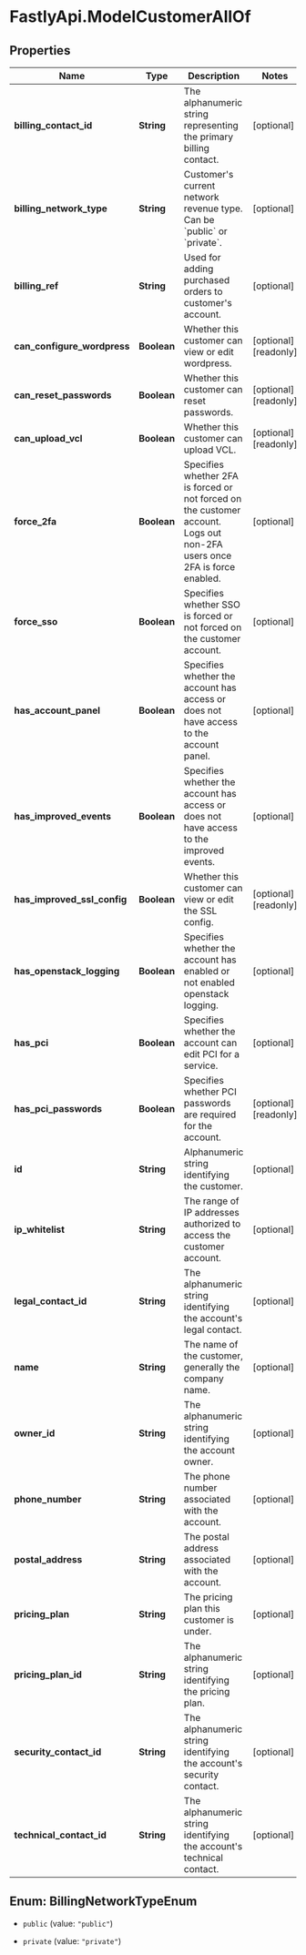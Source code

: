 # FastlyApi.ModelCustomerAllOf

## Properties

Name | Type | Description | Notes
------------ | ------------- | ------------- | -------------
**billing_contact_id** | **String** | The alphanumeric string representing the primary billing contact. | [optional] 
**billing_network_type** | **String** | Customer&#39;s current network revenue type. Can be &#x60;public&#x60; or &#x60;private&#x60;. | [optional] 
**billing_ref** | **String** | Used for adding purchased orders to customer&#39;s account. | [optional] 
**can_configure_wordpress** | **Boolean** | Whether this customer can view or edit wordpress. | [optional] [readonly] 
**can_reset_passwords** | **Boolean** | Whether this customer can reset passwords. | [optional] [readonly] 
**can_upload_vcl** | **Boolean** | Whether this customer can upload VCL. | [optional] [readonly] 
**force_2fa** | **Boolean** | Specifies whether 2FA is forced or not forced on the customer account. Logs out non-2FA users once 2FA is force enabled. | [optional] 
**force_sso** | **Boolean** | Specifies whether SSO is forced or not forced on the customer account. | [optional] 
**has_account_panel** | **Boolean** | Specifies whether the account has access or does not have access to the account panel. | [optional] 
**has_improved_events** | **Boolean** | Specifies whether the account has access or does not have access to the improved events. | [optional] 
**has_improved_ssl_config** | **Boolean** | Whether this customer can view or edit the SSL config. | [optional] [readonly] 
**has_openstack_logging** | **Boolean** | Specifies whether the account has enabled or not enabled openstack logging. | [optional] 
**has_pci** | **Boolean** | Specifies whether the account can edit PCI for a service. | [optional] 
**has_pci_passwords** | **Boolean** | Specifies whether PCI passwords are required for the account. | [optional] [readonly] 
**id** | **String** | Alphanumeric string identifying the customer. | [optional] 
**ip_whitelist** | **String** | The range of IP addresses authorized to access the customer account. | [optional] 
**legal_contact_id** | **String** | The alphanumeric string identifying the account&#39;s legal contact. | [optional] 
**name** | **String** | The name of the customer, generally the company name. | [optional] 
**owner_id** | **String** | The alphanumeric string identifying the account owner. | [optional] 
**phone_number** | **String** | The phone number associated with the account. | [optional] 
**postal_address** | **String** | The postal address associated with the account. | [optional] 
**pricing_plan** | **String** | The pricing plan this customer is under. | [optional] 
**pricing_plan_id** | **String** | The alphanumeric string identifying the pricing plan. | [optional] 
**security_contact_id** | **String** | The alphanumeric string identifying the account&#39;s security contact. | [optional] 
**technical_contact_id** | **String** | The alphanumeric string identifying the account&#39;s technical contact. | [optional] 



## Enum: BillingNetworkTypeEnum


* `public` (value: `"public"`)

* `private` (value: `"private"`)




